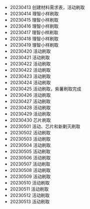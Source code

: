 - 20230413 创建材料需求表，活动刷取
- 20230414 理智小样刷取
- 20230415 理智小样刷取
- 20230416 理智小样刷取
- 20230417 理智小样刷取
- 20230418 理智小样刷取
- 20230419 理智小样刷取
- 20230420 活动刷取
- 20230421 活动刷取
- 20230422 活动刷取
- 20230422 活动刷取
- 20230423 活动刷取
- 20230424 活动刷取
- 20230425 活动刷取，紫薯刷取完成
- 20230426 活动刷取
- 20230427 活动刷取
- 20230428 活动刷取
- 20230429 活动刷取
- 20230430 芯片刷取
- 20230501 活动、芯片和新剿灭刷取
- 20230502 活动刷取
- 20230503 活动刷取
- 20230504 活动刷取
- 20230505 活动刷取
- 20230506 活动刷取
- 20230507 活动刷取
- 20230508 活动刷取
- 20230509 活动刷取
- 20230510 活动刷取
- 20230511 活动刷取
- 20230512 活动刷取
- 20230513 活动刷取
